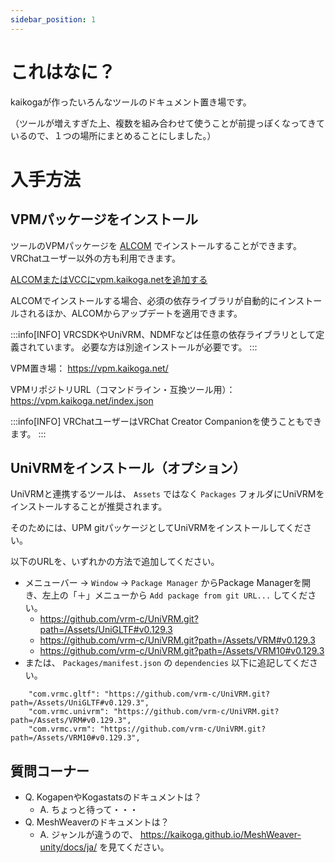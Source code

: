 ```yaml
---
sidebar_position: 1
---
```


# これはなに？

kaikogaが作ったいろんなツールのドキュメント置き場です。

（ツールが増えすぎた上、複数を組み合わせて使うことが前提っぽくなってきているので、１つの場所にまとめることにしました。）

# 入手方法

## VPMパッケージをインストール

ツールのVPMパッケージを [ALCOM](https://vrc-get.anatawa12.com/ja/alcom/) でインストールすることができます。
VRChatユーザー以外の方も利用できます。

<a href="vcc://vpm/addRepo?url=https%3A%2F%2Fvpm.kaikoga.net%2Findex.json">ALCOMまたはVCCにvpm.kaikoga.netを追加する</a>

ALCOMでインストールする場合、必須の依存ライブラリが自動的にインストールされるほか、ALCOMからアップデートを適用できます。

:::info[INFO]
VRCSDKやUniVRM、NDMFなどは任意の依存ライブラリとして定義されています。
必要な方は別途インストールが必要です。
:::

VPM置き場： https://vpm.kaikoga.net/

VPMリポジトリURL（コマンドライン・互換ツール用）： https://vpm.kaikoga.net/index.json

:::info[INFO]
VRChatユーザーはVRChat Creator Companionを使うこともできます。
:::

## UniVRMをインストール（オプション）

UniVRMと連携するツールは、 `Assets` ではなく `Packages` フォルダにUniVRMをインストールすることが推奨されます。

そのためには、UPM gitパッケージとしてUniVRMをインストールしてください。

以下のURLを、いずれかの方法で追加してください。
 
- メニューバー → `Window` → `Package Manager` からPackage Managerを開き、左上の「＋」メニューから `Add package from git URL...` してください。
  - https://github.com/vrm-c/UniVRM.git?path=/Assets/UniGLTF#v0.129.3
  - https://github.com/vrm-c/UniVRM.git?path=/Assets/VRM#v0.129.3
  - https://github.com/vrm-c/UniVRM.git?path=/Assets/VRM10#v0.129.3
- または、 `Packages/manifest.json` の `dependencies` 以下に追記してください。

```
    "com.vrmc.gltf": "https://github.com/vrm-c/UniVRM.git?path=/Assets/UniGLTF#v0.129.3",
    "com.vrmc.univrm": "https://github.com/vrm-c/UniVRM.git?path=/Assets/VRM#v0.129.3",
    "com.vrmc.vrm": "https://github.com/vrm-c/UniVRM.git?path=/Assets/VRM10#v0.129.3",
```

[//]: # (編集時の注意：ここを更新したらチュートリアルも更新すること)

## 質問コーナー

- Q. KogapenやKogastatsのドキュメントは？
  - A. ちょっと待って・・・
- Q. MeshWeaverのドキュメントは？
  - A. ジャンルが違うので、 https://kaikoga.github.io/MeshWeaver-unity/docs/ja/ を見てください。 
